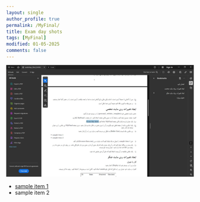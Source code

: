 ```yaml
---
layout: single
author_profile: true
permalink: /MyFinal/
title: Exam day shots
tags: [MyFinal]
modified: 01-05-2025
comments: false
---
```


![Exam day screenshot](/assets/images/6.jpg "Image 1 title caption")

- [sample item 1](https://fccourse.liara.run)
- sample item 2

